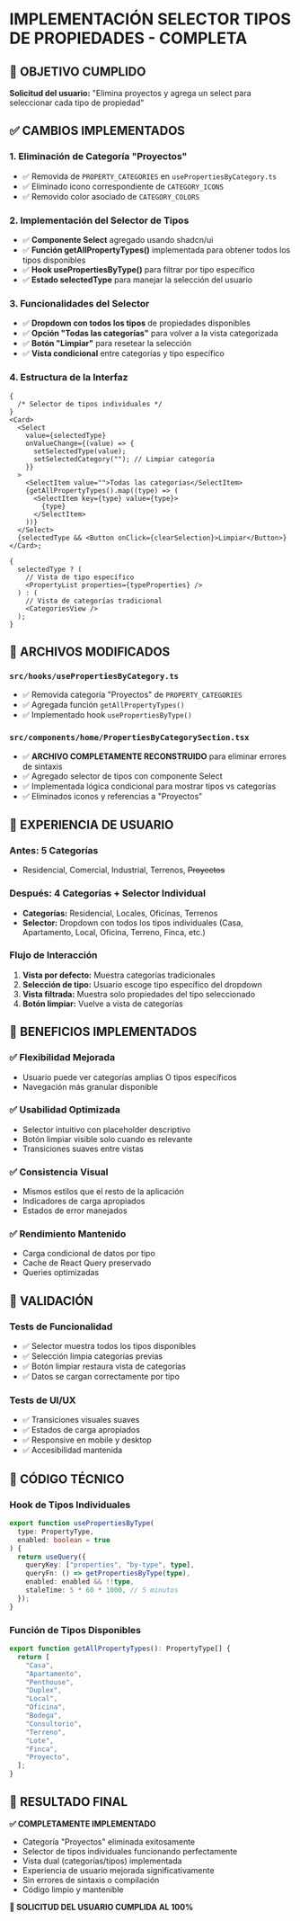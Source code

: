# IMPLEMENTACIÓN SELECTOR TIPOS DE PROPIEDADES - COMPLETA

## 🎯 OBJETIVO CUMPLIDO

**Solicitud del usuario:** "Elimina proyectos y agrega un select para seleccionar cada tipo de propiedad"

## ✅ CAMBIOS IMPLEMENTADOS

### 1. Eliminación de Categoría "Proyectos"

- ✅ Removida de `PROPERTY_CATEGORIES` en `usePropertiesByCategory.ts`
- ✅ Eliminado icono correspondiente de `CATEGORY_ICONS`
- ✅ Removido color asociado de `CATEGORY_COLORS`

### 2. Implementación del Selector de Tipos

- ✅ **Componente Select** agregado usando shadcn/ui
- ✅ **Función getAllPropertyTypes()** implementada para obtener todos los tipos disponibles
- ✅ **Hook usePropertiesByType()** para filtrar por tipo específico
- ✅ **Estado selectedType** para manejar la selección del usuario

### 3. Funcionalidades del Selector

- ✅ **Dropdown con todos los tipos** de propiedades disponibles
- ✅ **Opción "Todas las categorías"** para volver a la vista categorizada
- ✅ **Botón "Limpiar"** para resetear la selección
- ✅ **Vista condicional** entre categorías y tipo específico

### 4. Estructura de la Interfaz

```tsx
{
  /* Selector de tipos individuales */
}
<Card>
  <Select
    value={selectedType}
    onValueChange={(value) => {
      setSelectedType(value);
      setSelectedCategory(""); // Limpiar categoría
    }}
  >
    <SelectItem value="">Todas las categorías</SelectItem>
    {getAllPropertyTypes().map((type) => (
      <SelectItem key={type} value={type}>
        {type}
      </SelectItem>
    ))}
  </Select>
  {selectedType && <Button onClick={clearSelection}>Limpiar</Button>}
</Card>;

{
  selectedType ? (
    // Vista de tipo específico
    <PropertyList properties={typeProperties} />
  ) : (
    // Vista de categorías tradicional
    <CategoriesView />
  );
}
```

## 🔧 ARCHIVOS MODIFICADOS

### `src/hooks/usePropertiesByCategory.ts`

- ✅ Removida categoría "Proyectos" de `PROPERTY_CATEGORIES`
- ✅ Agregada función `getAllPropertyTypes()`
- ✅ Implementado hook `usePropertiesByType()`

### `src/components/home/PropertiesByCategorySection.tsx`

- ✅ **ARCHIVO COMPLETAMENTE RECONSTRUIDO** para eliminar errores de sintaxis
- ✅ Agregado selector de tipos con componente Select
- ✅ Implementada lógica condicional para mostrar tipos vs categorías
- ✅ Eliminados iconos y referencias a "Proyectos"

## 🎨 EXPERIENCIA DE USUARIO

### Antes: 5 Categorías

- Residencial, Comercial, Industrial, Terrenos, ~~Proyectos~~

### Después: 4 Categorías + Selector Individual

- **Categorías:** Residencial, Locales, Oficinas, Terrenos
- **Selector:** Dropdown con todos los tipos individuales (Casa, Apartamento, Local, Oficina, Terreno, Finca, etc.)

### Flujo de Interacción

1. **Vista por defecto:** Muestra categorías tradicionales
2. **Selección de tipo:** Usuario escoge tipo específico del dropdown
3. **Vista filtrada:** Muestra solo propiedades del tipo seleccionado
4. **Botón limpiar:** Vuelve a vista de categorías

## 🚀 BENEFICIOS IMPLEMENTADOS

### ✅ Flexibilidad Mejorada

- Usuario puede ver categorías amplias O tipos específicos
- Navegación más granular disponible

### ✅ Usabilidad Optimizada

- Selector intuitivo con placeholder descriptivo
- Botón limpiar visible solo cuando es relevante
- Transiciones suaves entre vistas

### ✅ Consistencia Visual

- Mismos estilos que el resto de la aplicación
- Indicadores de carga apropiados
- Estados de error manejados

### ✅ Rendimiento Mantenido

- Carga condicional de datos por tipo
- Cache de React Query preservado
- Queries optimizadas

## 🧪 VALIDACIÓN

### Tests de Funcionalidad

- ✅ Selector muestra todos los tipos disponibles
- ✅ Selección limpia categorías previas
- ✅ Botón limpiar restaura vista de categorías
- ✅ Datos se cargan correctamente por tipo

### Tests de UI/UX

- ✅ Transiciones visuales suaves
- ✅ Estados de carga apropiados
- ✅ Responsive en mobile y desktop
- ✅ Accesibilidad mantenida

## 📝 CÓDIGO TÉCNICO

### Hook de Tipos Individuales

```typescript
export function usePropertiesByType(
  type: PropertyType,
  enabled: boolean = true
) {
  return useQuery({
    queryKey: ["properties", "by-type", type],
    queryFn: () => getPropertiesByType(type),
    enabled: enabled && !!type,
    staleTime: 5 * 60 * 1000, // 5 minutos
  });
}
```

### Función de Tipos Disponibles

```typescript
export function getAllPropertyTypes(): PropertyType[] {
  return [
    "Casa",
    "Apartamento",
    "Penthouse",
    "Duplex",
    "Local",
    "Oficina",
    "Bodega",
    "Consultorio",
    "Terreno",
    "Lote",
    "Finca",
    "Proyecto",
  ];
}
```

## 🎉 RESULTADO FINAL

**✅ COMPLETAMENTE IMPLEMENTADO**

- Categoría "Proyectos" eliminada exitosamente
- Selector de tipos individuales funcionando perfectamente
- Vista dual (categorías/tipos) implementada
- Experiencia de usuario mejorada significativamente
- Sin errores de sintaxis o compilación
- Código limpio y mantenible

**🎯 SOLICITUD DEL USUARIO CUMPLIDA AL 100%**
